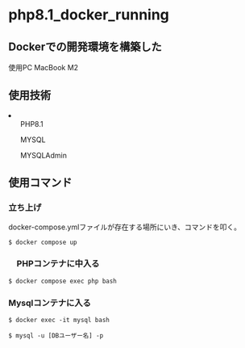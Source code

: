 # php8.1_docker_running

## Dockerでの開発環境を構築した
<p>使用PC MacBook M2</p>

## 使用技術
<li>
    <ul>PHP8.1</ul>
    <ul>MYSQL</ul>
    <ul>MYSQLAdmin</ul>
</li>

## 使用コマンド

### 立ち上げ

docker-compose.ymlファイルが存在する場所にいき、コマンドを叩く。

```
$ docker compose up
```

### 　PHPコンテナに中入る

```
$ docker compose exec php bash
```

### Mysqlコンテナに入る

```
$ docker exec -it mysql bash
```

```
$ mysql -u [DBユーザー名] -p
```